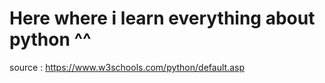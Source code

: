 # Here where i learn everything about python ^^
source : https://www.w3schools.com/python/default.asp
